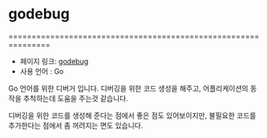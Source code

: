 # godebug
===============================================================
 - 페이지 링크: [godebug](https://github.com/mailgun/godebug)
 - 사용 언어 : Go


Go 언어를 위한 디버거 입니다. 
디버깅을 위한 코드 생성을 해주고, 어플리케이션의 동작을 추척하는데 도움을 주는것 같습니다. 

디버깅을 위한 코드를 생성해 준다는 점에서 좋은 점도 있어보이지만, 
불필요한 코드를 추가한다는 점에서 좀 꺼려지는 면도 있습니다. 

